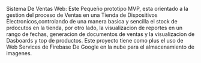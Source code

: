 Sistema De Ventas Web: Este Pequeño prototipo MVP, esta orientado a la gestion del proceso de Ventas en una Tienda de Dispositivos Electronicos,controlando de una manera basica y sencilla el stock de prdocutos en la tienda, por otro lado, la visualizacion de reportes en un rango de fechas, generacion de documentos de ventas y la visualizacion de Dasboards y top de productos. Este proyecto tiene como plus el uso de Web Services de Firebase De Google en la nube para el almacenamiento de imagenes.
